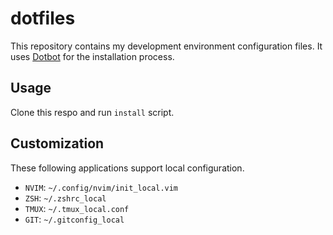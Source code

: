 dotfiles
========

This repository contains my development environment configuration files. It uses [Dotbot][dotbot] for the installation process.

Usage
-----

Clone this respo and run `install` script.

Customization
-------------

These following applications support local configuration.

- `NVIM`: `~/.config/nvim/init_local.vim`
- `ZSH`: `~/.zshrc_local`
- `TMUX`: `~/.tmux_local.conf`
- `GIT`: `~/.gitconfig_local` 

[dotbot]: https://github.com/anishathalye/dotbot
